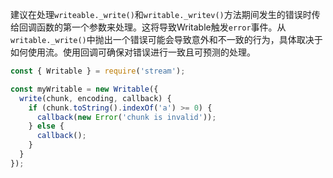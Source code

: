 
建议在处理`writeable._write()`和`writable._writev()`方法期间发生的错误时传给回调函数的第一个参数来处理。这将导致Writable触发`error`事件。从`writable._write()`中抛出一个错误可能会导致意外和不一致的行为，具体取决于如何使用流。使用回调可确保对错误进行一致且可预测的处理。

```js
const { Writable } = require('stream');

const myWritable = new Writable({
  write(chunk, encoding, callback) {
    if (chunk.toString().indexOf('a') >= 0) {
      callback(new Error('chunk is invalid'));
    } else {
      callback();
    }
  }
});
```

